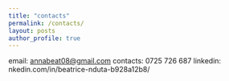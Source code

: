 ```yaml
---
title: "contacts"
permalink: /contacts/
layout: posts
author_profile: true
---
```

email: annabeat08@gmail.com
contacts: 0725 726 687
linkedin: nkedin.com/in/beatrice-nduta-b928a12b8/
